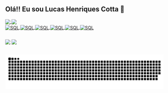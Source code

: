 ## Olá!! Eu sou Lucas Henriques Cotta 👋


<div>
  <a href="https://github.com/lucashcotta">
  <img height="180em" align="center" src="https://github-readme-stats.vercel.app/api?username=lucashcotta&show_icons=true&theme=transparent&include_all_commits=true&countprivate=true&show_owner=true" />
  <img height="180em" align="center" src="https://github-readme-stats.vercel.app/api/top-langs/?username=lucashcotta&theme=dark" />
</div>

<div>
  <img title="Java" align="center" alt="SQL" width="40px" src="https://cdn.jsdelivr.net/gh/devicons/devicon@latest/icons/java/java-original.svg" />
  <img title="Spring" align="center" alt="SQL" width="40px" src="https://cdn.jsdelivr.net/gh/devicons/devicon@latest/icons/spring/spring-original.svg" />
  <img title="SQL" align="center" alt="SQL" width="40px" src="https://cdn.jsdelivr.net/gh/devicons/devicon@latest/icons/mysql/mysql-original.svg"/>
  <img title="PostgresSQL" align="center" alt="SQL" width="40px" src="https://cdn.jsdelivr.net/gh/devicons/devicon@latest/icons/postgresql/postgresql-original.svg" />
  <img title="PostMan" align="center" alt="SQL" width="40px" src="https://cdn.jsdelivr.net/gh/devicons/devicon@latest/icons/postman/postman-original.svg" />
  <img title="Docker" align="center" alt="SQL" width="40px" src="https://cdn.jsdelivr.net/gh/devicons/devicon@latest/icons/docker/docker-original.svg" />
</div>

##
 
<div> 
  
  <a href="https://www.instagram.com/lucashcotta/" target="_blank"><img src="https://img.shields.io/badge/-Instagram-%23E4405F?style=for-the-badge&logo=instagram&logoColor=white" target="_blank"></a>
  <a href="https://www.linkedin.com/in/lucas-henriques-cotta04/" target="_blank"><img src="https://img.shields.io/badge/-LinkedIn-%230077B5?style=for-the-badge&logo=linkedin&logoColor=white" target="_blank"></a> 
  
</div>

##

<picture>
  <source media="(prefers-color-scheme: dark)" srcset="https://raw.githubusercontent.com/lucashcotta/lucashcotta/output/github-contribution-grid-snake-dark.svg">
  <source media="(prefers-color-scheme: light)" srcset="https://raw.githubusercontent.com/lucashcotta/lucashcotta/output/github-contribution-grid-snake.svg">
  <img alt="github contribution grid snake animation" src="https://raw.githubusercontent.com/lucashcotta/lucashcotta/output/github-contribution-grid-snake.svg">
</picture>

##

